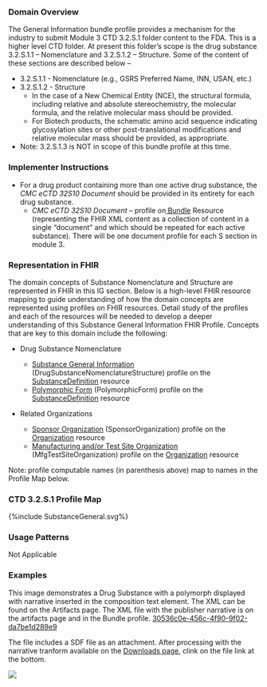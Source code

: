 ### Domain Overview

The General Information bundle profile provides a mechanism for the industry to submit Module 3 CTD 3.2.S.1 folder content to the FDA. This is a higher level CTD folder.  At present this folder’s scope is the drug substance 3.2.S.1.1 – Nomenclature and 3.2.S.1.2 – Structure.  Some of the content of these sections are described below –
- 3.2.S.1.1 - Nomenclature (e.g., GSRS Preferred Name, INN, USAN, etc.)
- 3.2.S.1.2 - Structure
    - In the case of a New Chemical Entity (NCE), the structural formula, including relative and absolute stereochemistry, the molecular formula, and the relative molecular mass should be provided.
    -  For Biotech products, the schematic amino acid sequence indicating glycosylation sites or other post-translational modifications and relative molecular mass should be provided, as appropriate.
- Note: 3.2.S.1.3 is NOT in scope of this bundle profile at this time.

### Implementer Instructions

- For a drug product containing more than one active drug substance, the _CMC eCTD 32S10 Document_ should be provided in its entirety for each drug substance.
    -  _CMC eCTD 32S10 Document_ – profile on[ Bundle](http://hl7.org/fhir/R5/bundle.html) Resource (representing the FHIR XML content as a collection of content in a single “document” and which should be repeated for each active substance). There will be one document profile for each S section in module 3.   

### Representation in FHIR

The domain concepts of Substance Nomenclature and Structure are represented in FHIR in this IG section. Below is a high-level FHIR resource mapping to guide understanding of how the domain concepts are represented using profiles on FHIR resources. Detail study of the profiles and each of the resources will be needed to develop a deeper understanding of this Substance General Information FHIR Profile. Concepts that are key to this domain include the following:

* Drug Substance Nomenclature
    * [Substance General Information](https://build.fhir.org/ig/HL7/FHIR-us-pq-cmc-fda/StructureDefinition-pqcmc-drug-substance-nomenclature-structure.html) (DrugSubstanceNomenclatureStructure) profile on the [SubstanceDefinition](https://hl7.org/fhir/R5/substancedefinition.html) resource
    * [Polymorphic Form](https://build.fhir.org/ig/HL7/FHIR-us-pq-cmc-fda/StructureDefinition-pqcmc-polymorphic-form.html) (PolymorphicForm) profile on the [SubstanceDefinition](https://hl7.org/fhir/R5/substancedefinition.html) resource

* Related Organizations
    * [Sponsor Organization](https://build.fhir.org/ig/HL7/FHIR-us-pq-cmc-fda/StructureDefinition-cmc-organization.html) (SponsorOrganization) profile on the<span style="text-decoration:underline;"> [Organization](http://hl7.org/fhir/R5/organization.html)</span> resource
    * [Manufacturing and/or Test Site Organization](https://build.fhir.org/ig/HL7/FHIR-us-pq-cmc-fda/StructureDefinition-mfg-test-site-organization.html) (MfgTestSiteOrganization) profile on the [Organization](http://hl7.org/fhir/R5/organization.html) resource

Note: profile computable names (in parenthesis above) map to names in the Profile Map below. 


### CTD 3.2.S.1 Profile Map

<div>{%include SubstanceGeneral.svg%}</div>

### Usage Patterns

Not Applicable
### Examples

This image demonstrates a Drug Substance with a polymorph displayed with narrative inserted in the composition text element.  The XML can be found on the Artifacts page. The XML file with the publisher narrative is on the artifacts page and in the Bundle profile. [30536c0e-456c-4f90-9f02-da7be1d289e9](Bundle-30536c0e-456c-4f90-9f02-da7be1d289e9.html)

The file includes a SDF file as an attachment.  After processing with the narrative tranform available on the [Downloads page](downloads.html), clink on the file link at the bottom.

<div><img src="32S10Lev.png" /></div>

